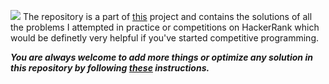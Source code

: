 ![](https://blog.cystack.net/content/images/2019/05/hackerrank.png)
The repository is a part of [this](https://github.com/users/Aman9026/projects/3) project and contains the solutions of all the problems I attempted in practice or competitions on HackerRank which would be definetly very helpful if you've started competitive programming. 

***You are always welcome to add more things or optimize any solution in this repository by following [these](https://github.com/Aman9026/HackerRank/blob/master/Contribution.md) instructions.***

